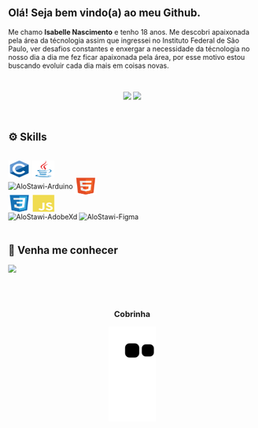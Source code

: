 ## Olá! Seja bem vindo(a) ao meu Github.
<p align = "left">Me chamo <strong>Isabelle Nascimento</strong> e tenho 18 anos. Me descobri apaixonada pela área da técnologia assim que ingressei no Instituto Federal de São Paulo, ver desafios constantes e enxergar a necessidade da técnologia no nosso dia a dia me fez ficar apaixonada pela área, por esse motivo estou buscando evoluir cada dia mais em coisas novas.</p>
<br>


<p align = "center">
  <img height="165em" src="https://github-readme-stats.vercel.app/api?username=AloStawi&show_icons=true&theme=dracula&include_all_commits=true&count_private=true"/>
  <img height="165em" src="https://github-readme-stats.vercel.app/api/top-langs/?username=AloStawi&layout=compact&langs_count=16&theme=dracula"/>
</p>
<br>

## ⚙️ Skills
<div style="display: inline_block"><br>
  <img align="center" alt="AloStawi-C" height="35" width="45" src="https://raw.githubusercontent.com/devicons/devicon/master/icons/c/c-original.svg">
  <img align="center" alt="AloStawi-Java" height="35" width="45" src="https://raw.githubusercontent.com/devicons/devicon/master/icons/java/java-original.svg"><br>
  <img align="center" alt="AloStawi-Arduino" height="35" width="45" src="https://cdn.worldvectorlogo.com/logos/arduino-1.svg">
  <img align="center" alt="AloStawi-HTML" height="35" width="45" src="https://raw.githubusercontent.com/devicons/devicon/master/icons/html5/html5-original.svg"><br>
  <img align="center" alt="AloStawi-CSS" height="35" width="45" src="https://raw.githubusercontent.com/devicons/devicon/master/icons/css3/css3-original.svg">
  <img align="center" alt="AloStawi-Js" height="35" width="45" src="https://raw.githubusercontent.com/devicons/devicon/master/icons/javascript/javascript-plain.svg"><br>
  <img align="center" alt="AloStawi-AdobeXd" height="35" width="45" src="https://cdn.worldvectorlogo.com/logos/adobe-xd.svg" alt="xd" width="40" height="40"/>
  <img align="center" alt="AloStawi-Figma" height="35" width="45" src="https://www.vectorlogo.zone/logos/figma/figma-icon.svg">
</div>
  
  <br>
  
 ## 📱 Venha me conhecer
<div> 
  <a href="https://www.linkedin.com/in/isabelle-nascimento-508b901b3/" target="_blank"><img src="https://img.shields.io/badge/-LinkedIn-%230077B5?style=for-the-badge&logo=linkedin&logoColor=white" target="_blank"></a>
</div>
 
 
<br><br>
<div align = "center">
<h3>Cobrinha</h3>
 
![Snake animation](https://github.com/AloStawi/AloStawi/blob/output/github-contribution-grid-snake.svg)
  
</div>

<!--
**AloStawi/AloStawi** is a ✨ _special_ ✨ repository because its `README.md` (this file) appears on your GitHub profile.

Here are some ideas to get you started:

- 🔭 I’m currently working on ...
- 🌱 I’m currently learning ...
- 👯 I’m looking to collaborate on ...
- 🤔 I’m looking for help with ...
- 💬 Ask me about ...
- 📫 How to reach me: ...
- 😄 Pronouns: ...
- ⚡ Fun fact: ...
-->
